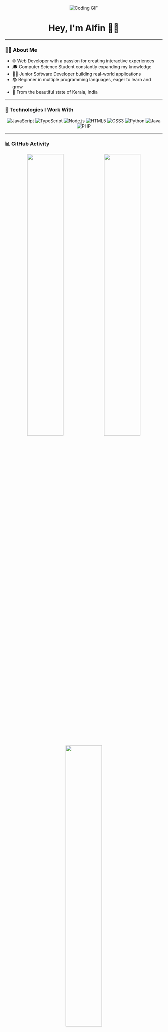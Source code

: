 <p align="center">
  <img src="https://c.tenor.com/BV2Ed98knL4AAAAC/tenor.gif" alt="Coding GIF"/>
  <h1 align="center">Hey, I'm Alfin 👋🏻</h1>
</p>

---

### 👨‍💻 About Me

- 🌐 Web Developer with a passion for creating interactive experiences
- 🎓 Computer Science Student constantly expanding my knowledge
- 👨‍💻 Junior Software Developer building real-world applications
- 📚 Beginner in multiple programming languages, eager to learn and grow
- 🌴 From the beautiful state of Kerala, India

---

### 🔧 Technologies I Work With

<p align="center">
  <img src="https://img.shields.io/badge/JavaScript-F7DF1E?style=for-the-badge&logo=javascript&logoColor=black" title="JavaScript"/>
  <img src="https://img.shields.io/badge/TypeScript-3178C6?style=for-the-badge&logo=typescript&logoColor=white" title="TypeScript"/>
  <img src="https://img.shields.io/badge/Node.js-339933?style=for-the-badge&logo=nodedotjs&logoColor=white" title="Node.js"/>
  <img src="https://img.shields.io/badge/HTML5-E34F26?style=for-the-badge&logo=html5&logoColor=white" title="HTML5"/>
  <img src="https://img.shields.io/badge/CSS3-1572B6?style=for-the-badge&logo=css3&logoColor=white" title="CSS3"/>
  <img src="https://img.shields.io/badge/Python-3776AB?style=for-the-badge&logo=python&logoColor=white" title="Python"/>
  <img src="https://img.shields.io/badge/Java-ED8B00?style=for-the-badge&logo=java&logoColor=white" title="Java"/>
  <img src="https://img.shields.io/badge/PHP-777BB4?style=for-the-badge&logo=php&logoColor=white" title="PHP"/>
</p>

---

### 📊 GitHub Activity

<p align="center">
  <img src="https://github-readme-stats.vercel.app/api?username=ampopzin&show_icons=true&theme=radical" width="48%"/>
  <img src="https://github-readme-stats.vercel.app/api/top-langs/?username=ampopzin&layout=compact&theme=radical" width="48%"/>
</p>

<p align="center">
  <img src="https://github-readme-streak-stats.herokuapp.com/?user=ampopzin&theme=radical" width="48%"/>
</p>
